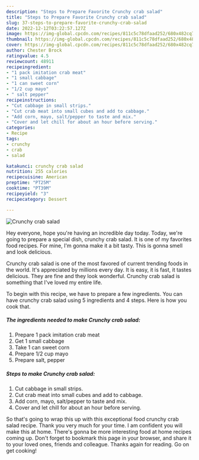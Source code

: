 ```yaml
---
description: "Steps to Prepare Favorite Crunchy crab salad"
title: "Steps to Prepare Favorite Crunchy crab salad"
slug: 37-steps-to-prepare-favorite-crunchy-crab-salad
date: 2022-12-12T03:22:57.127Z
image: https://img-global.cpcdn.com/recipes/811c5c78dfaad252/680x482cq70/crunchy-crab-salad-recipe-main-photo.jpg
thumbnail: https://img-global.cpcdn.com/recipes/811c5c78dfaad252/680x482cq70/crunchy-crab-salad-recipe-main-photo.jpg
cover: https://img-global.cpcdn.com/recipes/811c5c78dfaad252/680x482cq70/crunchy-crab-salad-recipe-main-photo.jpg
author: Chester Brock
ratingvalue: 4.5
reviewcount: 48911
recipeingredient:
- "1 pack imitation crab meat"
- "1 small cabbage"
- "1 can sweet corn"
- "1/2 cup mayo"
- " salt pepper"
recipeinstructions:
- "Cut cabbage in small strips."
- "Cut crab meat into small cubes and add to cabbage."
- "Add corn, mayo, salt/pepper to taste and mix."
- "Cover and let chill for about an hour before serving."
categories:
- Recipe
tags:
- crunchy
- crab
- salad

katakunci: crunchy crab salad 
nutrition: 255 calories
recipecuisine: American
preptime: "PT25M"
cooktime: "PT39M"
recipeyield: "3"
recipecategory: Dessert

---
```



![Crunchy crab salad](https://img-global.cpcdn.com/recipes/811c5c78dfaad252/680x482cq70/crunchy-crab-salad-recipe-main-photo.jpg)

Hey everyone, hope you're having an incredible day today. Today, we're going to prepare a special dish, crunchy crab salad. It is one of my favorites food recipes. For mine, I'm gonna make it a bit tasty. This is gonna smell and look delicious.

Crunchy crab salad is one of the most favored of current trending foods in the world. It's appreciated by millions every day. It is easy, it is fast, it tastes delicious. They are fine and they look wonderful. Crunchy crab salad is something that I've loved my entire life.




To begin with this recipe, we have to prepare a few ingredients. You can have crunchy crab salad using 5 ingredients and 4 steps. Here is how you cook that.

<!--inarticleads1-->

##### The ingredients needed to make Crunchy crab salad:

1. Prepare 1 pack imitation crab meat
1. Get 1 small cabbage
1. Take 1 can sweet corn
1. Prepare 1/2 cup mayo
1. Prepare  salt, pepper




<!--inarticleads2-->

##### Steps to make Crunchy crab salad:

1. Cut cabbage in small strips.
1. Cut crab meat into small cubes and add to cabbage.
1. Add corn, mayo, salt/pepper to taste and mix.
1. Cover and let chill for about an hour before serving.




So that's going to wrap this up with this exceptional food crunchy crab salad recipe. Thank you very much for your time. I am confident you will make this at home. There's gonna be more interesting food at home recipes coming up. Don't forget to bookmark this page in your browser, and share it to your loved ones, friends and colleague. Thanks again for reading. Go on get cooking!

